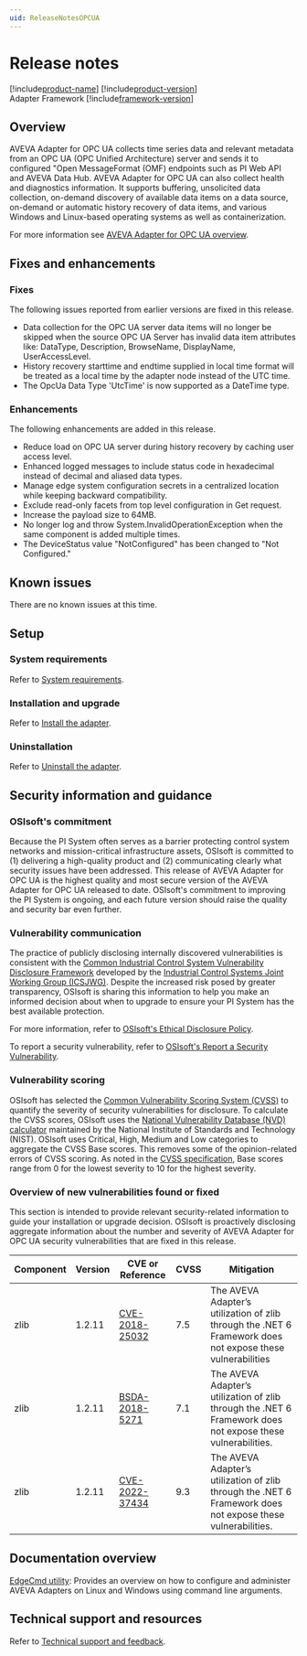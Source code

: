 ```yaml
---
uid: ReleaseNotesOPCUA
---
```


# Release notes

[!include[product-name](../main/shared-content/_includes/inline/product-name.md)] [!include[product-version](../main/shared-content/_includes/inline/product-version.md)]<br/>
Adapter Framework [!include[framework-version](../main/shared-content/_includes/inline/framework-version.md)]

## Overview

AVEVA Adapter for OPC UA collects time series data and relevant metadata from an OPC UA (OPC Unified Architecture) server and sends it to configured "Open MessageFormat (OMF) endpoints such as PI Web API and AVEVA Data Hub. AVEVA Adapter for OPC UA can also collect health and diagnostics information. It supports buffering, unsolicited data collection, on-demand discovery of available data items on a data source, on-demand or automatic history recovery of data items, and various Windows and Linux-based operating systems as well as containerization.

For more information see [AVEVA Adapter for OPC UA overview](xref:AVEVAAdapterForOPCUAOverview).

## Fixes and enhancements

### Fixes

The following issues reported from earlier versions are fixed in this release.

- Data collection for the OPC UA server data items will no longer be skipped when the source OPC UA Server has invalid data item attributes like: DataType, Description, BrowseName, DisplayName, UserAccessLevel.
- History recovery starttime and endtime supplied in local time format will be treated as a local time by the adapter node instead of the UTC time.
- The OpcUa Data Type 'UtcTime' is now supported as a DateTime type.

### Enhancements

The following enhancements are added in this release.

- Reduce load on OPC UA server during history recovery by caching user access level.
- Enhanced logged messages to include status code in hexadecimal instead of decimal and aliased data types.
- Manage edge system configuration secrets in a centralized location while keeping backward compatibility.
- Exclude read-only facets from top level configuration in Get request.
- Increase the payload size to 64MB.
- No longer log and throw System.InvalidOperationException when the same component is added multiple times.
- The DeviceStatus value "NotConfigured" has been changed to "Not Configured."

## Known issues

There are no known issues at this time.

## Setup

### System requirements

Refer to [System requirements](xref:SystemRequirements).

### Installation and upgrade

Refer to [Install the adapter](xref:InstallTheAdapter).

### Uninstallation

Refer to [Uninstall the adapter](xref:UninstallTheAdapter).

## Security information and guidance

### OSIsoft's commitment

Because the PI System often serves as a barrier protecting control system networks and mission-critical infrastructure assets, OSIsoft is committed to (1) delivering a high-quality product and (2) communicating clearly what security issues have been addressed. This release of AVEVA Adapter for OPC UA is the highest quality and most secure version of the AVEVA Adapter for OPC UA released to date. OSIsoft's commitment to improving the PI System is ongoing, and each future version should raise the quality and security bar even further.

### Vulnerability communication

The practice of publicly disclosing internally discovered vulnerabilities is consistent with the [Common Industrial Control System Vulnerability Disclosure Framework](https://www.cisa.gov/sites/default/files/publications/niac-vulnerability-framework-final-report-01-13-04-508.pdf) developed by the [Industrial Control Systems Joint Working Group (ICSJWG)](https://ics-cert.us-cert.gov/Industrial-Control-Systems-Joint-Working-Group-ICSJWG). Despite the increased risk posed by greater transparency, OSIsoft is sharing this information to help you make an informed decision about when to upgrade to ensure your PI System has the best available protection.

For more information, refer to [OSIsoft's Ethical Disclosure Policy](https://www.aveva.com/en/legal/osisoft-terms-and-conditions/osisoft-ethical-disclosure/).

To report a security vulnerability, refer to [OSIsoft's Report a Security Vulnerability](https://www.aveva.com/en/legal/osisoft-terms-and-conditions/report-security/).

### Vulnerability scoring

OSIsoft has selected the [Common Vulnerability Scoring System (CVSS)](https://www.first.org/cvss/v2/guide) to quantify the severity of security vulnerabilities for disclosure. To calculate the CVSS scores, OSIsoft uses the [National Vulnerability Database (NVD) calculator](https://nvd.nist.gov/cvss.cfm?calculator&amp;version=2) maintained by the National Institute of Standards and Technology (NIST).  OSIsoft uses Critical, High, Medium and Low categories to aggregate the CVSS Base scores. This removes some of the opinion-related errors of CVSS scoring.  As noted in the [CVSS specification](https://www.first.org/cvss/specification-document), Base scores range from 0 for the lowest severity to 10 for the highest severity.

### Overview of new vulnerabilities found or fixed

This section is intended to provide relevant security-related information to guide your installation or upgrade decision. OSIsoft is proactively disclosing aggregate information about the number and severity of AVEVA Adapter for OPC UA security vulnerabilities that are fixed in this release.

| Component | Version | CVE or Reference | CVSS | Mitigation                                                                                                 |
| ----------| ------- | --------------------------------------------------------------------------------------------------- | ---- | ---------------------------------------------------------------------------------------------------------- |
| zlib      | 1.2.11  | [CVE-2018-25032](https://nvd.nist.gov/vuln/detail/CVE-2018-25032)                                   | 7.5  | The AVEVA Adapter’s utilization of zlib through the .NET 6 Framework does not expose these vulnerabilities  |                                                      |
| zlib      | 1.2.11  | [BSDA-2018-5271](https://osisoft.blackducksoftware.com/api/vulnerabilities/BDSA-2018-5271/overview) | 7.1  | The AVEVA Adapter’s utilization of zlib through the .NET 6 Framework does not expose these vulnerabilities. |
| zlib      | 1.2.11  | [CVE-2022-37434](https://nvd.nist.gov/vuln/detail/CVE-2022-37434)                                   | 9.3  | The AVEVA Adapter’s utilization of zlib through the .NET 6 Framework does not expose these vulnerabilities. |

## Documentation overview

[EdgeCmd utility](https://docs.osisoft.com/bundle/edgecmd/page/index.html): Provides an overview on how to configure and administer AVEVA Adapters on Linux and Windows using command line arguments.

## Technical support and resources

Refer to [Technical support and feedback](xref:TechnicalSupportAndFeedback).
